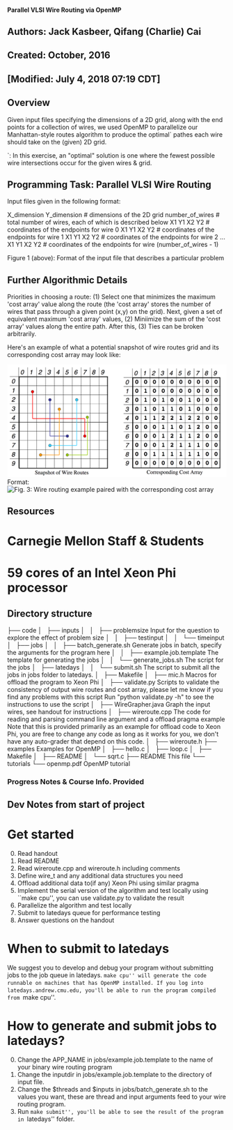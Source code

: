 #### Parallel VLSI Wire Routing via OpenMP
## Authors: Jack Kasbeer, Qifang (Charlie) Cai
## Created: October, 2016
## [Modified: July 4, 2018 07:19 CDT]

## Overview
Given input files specifying the dimensions of a 2D grid, along with the end points for a collection of wires, 
we used OpenMP to parallelize our Manhattan-style routes algorithm to produce the optimal` pathes each wire should take on the (given) 2D grid.

`: In this exercise, an "optimal" solution is one where the fewest possible wire intersections occur for the given wires & grid.

## Programming Task: Parallel VLSI Wire Routing
Input files given in the following format:

X_dimension Y_dimension # dimensions of the 2D grid
number_of_wires         # total number of wires, each of which is described below
X1 Y1 X2 Y2             # coordinates of the endpoints for wire 0
X1 Y1 X2 Y2             # coordinates of the endpoints for wire 1
X1 Y1 X2 Y2             # coordinates of the endpoints for wire 2
...
X1 Y1 X2 Y2             # coordinates of the endpoints for wire (number_of_wires - 1)

Figure 1 (above): Format of the input file that describes a particular problem

## Further Algorithmic Details
Priorities in choosing a route: (1) Select one that minimizes the maximum 'cost array' value along the route 
(the 'cost array' stores the number of wires that pass through a given point (x,y) on the grid). Next, given a set of equivalent
maximum 'cost array' values, (2) Miniimize the sum of the 'cost array' values along the entire path.  After this, (3) Ties can be broken arbitrarily.

Here's an example of what a potential snapshot of wire routes grid and its corresponding cost array may look like:

![Figure 3: Example of a potential wire routing](./fig3.png)
Format: ![Fig. 3: Wire routing example paired with the corresponding cost array](url)

## Resources
# Carnegie Mellon Staff & Students
# 59 cores of an Intel Xeon Phi processor

## Directory structure
├── code
│   ├── inputs
│   │   ├── problemsize
    	    Input for the question to explore the effect of problem size
│   │   ├── testinput
│   │   └── timeinput
│   ├── jobs
│   │   ├── batch_generate.sh
    	    Generate jobs in batch, specify the arguments for the program here
│   │   ├── example.job.template
    	    The template for generating the jobs
│   │   └── generate_jobs.sh
    	    The script for the jobs
│   ├── latedays
│   │   └── submit.sh
    	    The script to submit all the jobs in jobs folder to latedays.
│   ├── Makefile
│   ├── mic.h
	    Macros for offload the program to Xeon Phi
│   ├── validate.py
        Scripts to validate the consistency of output wire routes and cost array, please let me know if you find
	any problems with this script
	Run "python validate.py -h" to see the instructions to use the script
│   ├── WireGrapher.java
        Graph the input wires, see handout for instructions
│   ├── wireroute.cpp
	The code for reading and parsing command line argument and a offload pragma example
	Note that this is provided primarily as an example for offload code to Xeon Phi, you 
	are free to change any code as long as it works for you, we don't have any auto-grader 
	that depend on this code.
│   ├── wireroute.h
├── examples
    Examples for OpenMP
│   ├── hello.c
│   ├── loop.c
│   ├── Makefile
│   ├── README
│   └── sqrt.c
├── README
    This file
└── tutorials
    └── openmp.pdf
        OpenMP tutorial


### Progress Notes & Course Info. Provided
## Dev Notes from start of project
# Get started
0. Read handout
1. Read README
2. Read wireroute.cpp and wireroute.h including comments
3. Define wire_t and any additional data structures you need
4. Offload additional data to(if any) Xeon Phi using similar pragma
5. Implement the serial version of the algorithm and test locally using ``make cpu'', you can use validate.py to validate the result
6. Parallelize the algorithm and test locally
7. Submit to latedays queue for performance testing
8. Answer questions on the handout


# When to submit to latedays
We suggest you to develop and debug your program without submitting jobs to the job queue in latedays. ``make cpu'' will generate the code runnable on machines that has OpenMP installed. If you log into latedays.andrew.cmu.edu, you'll be able to run the program compiled from ``make cpu''.

# How to generate and submit jobs to latedays?
0. Change the APP_NAME in jobs/example.job.template to the name of your binary wire routing program
1. Change the inputdir in jobs/example.job.template to the directory of input file.
2. Change the $threads and $inputs in jobs/batch_generate.sh to the values you want, these are thread and input arguments feed to your wire routing program.
3. Run ``make submit'', you'll be able to see the result of the program in ``latedays'' folder.

